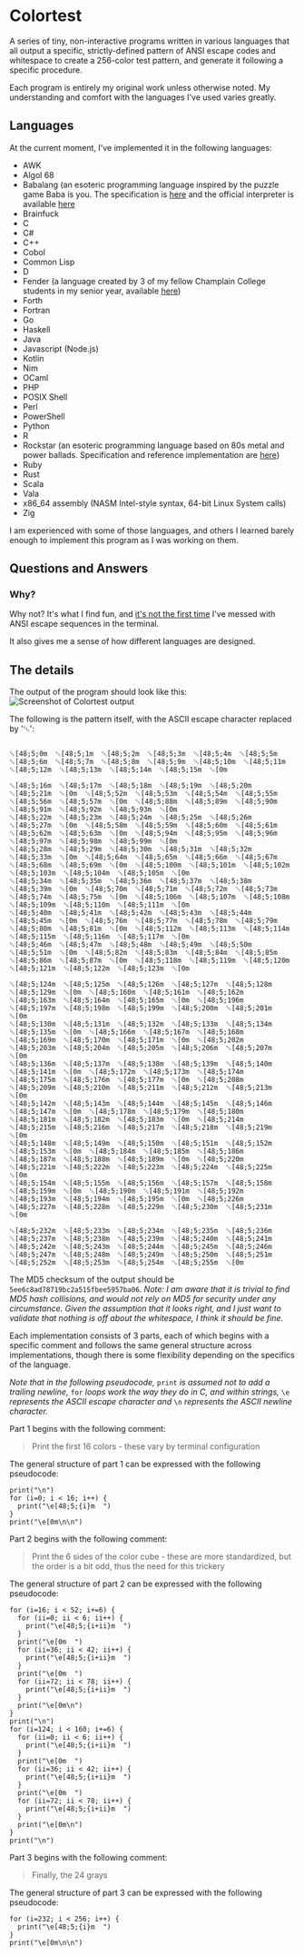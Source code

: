 # Colortest

A series of tiny, non-interactive programs written in various languages that all
output a specific, strictly-defined pattern of ANSI escape codes and
whitespace to create a 256-color test pattern, and generate it following a specific procedure.

Each program is entirely my original work unless otherwise noted. My understanding and comfort with the languages I've used varies greatly.

## Languages

At the current moment, I've implemented it in the following languages:

* AWK
* Algol 68
* Babalang (an esoteric programming language inspired by the puzzle game Baba is you. The specification is [here](https://esolangs.org/wiki/Babalang) and the official interpreter is available [here](https://github.com/RocketRace/babalang)
* Brainfuck
* C
* C#
* C++
* Cobol
* Common Lisp
* D
* Fender (a language created by 3 of my fellow Champlain College students in my senior year, available [here](https://github.com/FenderLang/Fender))
* Forth
* Fortran
* Go
* Haskell
* Java
* Javascript (Node.js)
* Kotlin
* Nim
* OCaml
* PHP
* POSIX Shell
* Perl
* PowerShell
* Python
* R
* Rockstar (an esoteric programming language based on 80s metal and power ballads. Specification and reference implementation are [here](https://github.com/RockstarLang/rockstar))
* Ruby
* Rust
* Scala
* Vala
* x86_64 assembly (NASM Intel-style syntax, 64-bit Linux System calls)
* Zig

I am experienced with some of those languages, and others I learned barely enough to implement this program as I was working on them.

## Questions and Answers

### Why?

Why not? It's what I find fun, and [it's not the first time](https://github.com/eliminmax/eli-bash-colors) I've messed with ANSI escape sequences in the terminal.

It also gives me a sense of how different languages are designed.

## The details

The output of the program should look like this:
![Screenshot of Colortest output](https://github.com/eliminmax/colortest/blob/main/colortest_output.png)

The following is the pattern itself, with the ASCII escape character
replaced by '␛':

```text

␛[48;5;0m  ␛[48;5;1m  ␛[48;5;2m  ␛[48;5;3m  ␛[48;5;4m  ␛[48;5;5m  ␛[48;5;6m  ␛[48;5;7m  ␛[48;5;8m  ␛[48;5;9m  ␛[48;5;10m  ␛[48;5;11m  ␛[48;5;12m  ␛[48;5;13m  ␛[48;5;14m  ␛[48;5;15m  ␛[0m

␛[48;5;16m  ␛[48;5;17m  ␛[48;5;18m  ␛[48;5;19m  ␛[48;5;20m  ␛[48;5;21m  ␛[0m  ␛[48;5;52m  ␛[48;5;53m  ␛[48;5;54m  ␛[48;5;55m  ␛[48;5;56m  ␛[48;5;57m  ␛[0m  ␛[48;5;88m  ␛[48;5;89m  ␛[48;5;90m  ␛[48;5;91m  ␛[48;5;92m  ␛[48;5;93m  ␛[0m
␛[48;5;22m  ␛[48;5;23m  ␛[48;5;24m  ␛[48;5;25m  ␛[48;5;26m  ␛[48;5;27m  ␛[0m  ␛[48;5;58m  ␛[48;5;59m  ␛[48;5;60m  ␛[48;5;61m  ␛[48;5;62m  ␛[48;5;63m  ␛[0m  ␛[48;5;94m  ␛[48;5;95m  ␛[48;5;96m  ␛[48;5;97m  ␛[48;5;98m  ␛[48;5;99m  ␛[0m
␛[48;5;28m  ␛[48;5;29m  ␛[48;5;30m  ␛[48;5;31m  ␛[48;5;32m  ␛[48;5;33m  ␛[0m  ␛[48;5;64m  ␛[48;5;65m  ␛[48;5;66m  ␛[48;5;67m  ␛[48;5;68m  ␛[48;5;69m  ␛[0m  ␛[48;5;100m  ␛[48;5;101m  ␛[48;5;102m  ␛[48;5;103m  ␛[48;5;104m  ␛[48;5;105m  ␛[0m
␛[48;5;34m  ␛[48;5;35m  ␛[48;5;36m  ␛[48;5;37m  ␛[48;5;38m  ␛[48;5;39m  ␛[0m  ␛[48;5;70m  ␛[48;5;71m  ␛[48;5;72m  ␛[48;5;73m  ␛[48;5;74m  ␛[48;5;75m  ␛[0m  ␛[48;5;106m  ␛[48;5;107m  ␛[48;5;108m  ␛[48;5;109m  ␛[48;5;110m  ␛[48;5;111m  ␛[0m
␛[48;5;40m  ␛[48;5;41m  ␛[48;5;42m  ␛[48;5;43m  ␛[48;5;44m  ␛[48;5;45m  ␛[0m  ␛[48;5;76m  ␛[48;5;77m  ␛[48;5;78m  ␛[48;5;79m  ␛[48;5;80m  ␛[48;5;81m  ␛[0m  ␛[48;5;112m  ␛[48;5;113m  ␛[48;5;114m  ␛[48;5;115m  ␛[48;5;116m  ␛[48;5;117m  ␛[0m
␛[48;5;46m  ␛[48;5;47m  ␛[48;5;48m  ␛[48;5;49m  ␛[48;5;50m  ␛[48;5;51m  ␛[0m  ␛[48;5;82m  ␛[48;5;83m  ␛[48;5;84m  ␛[48;5;85m  ␛[48;5;86m  ␛[48;5;87m  ␛[0m  ␛[48;5;118m  ␛[48;5;119m  ␛[48;5;120m  ␛[48;5;121m  ␛[48;5;122m  ␛[48;5;123m  ␛[0m

␛[48;5;124m  ␛[48;5;125m  ␛[48;5;126m  ␛[48;5;127m  ␛[48;5;128m  ␛[48;5;129m  ␛[0m  ␛[48;5;160m  ␛[48;5;161m  ␛[48;5;162m  ␛[48;5;163m  ␛[48;5;164m  ␛[48;5;165m  ␛[0m  ␛[48;5;196m  ␛[48;5;197m  ␛[48;5;198m  ␛[48;5;199m  ␛[48;5;200m  ␛[48;5;201m  ␛[0m
␛[48;5;130m  ␛[48;5;131m  ␛[48;5;132m  ␛[48;5;133m  ␛[48;5;134m  ␛[48;5;135m  ␛[0m  ␛[48;5;166m  ␛[48;5;167m  ␛[48;5;168m  ␛[48;5;169m  ␛[48;5;170m  ␛[48;5;171m  ␛[0m  ␛[48;5;202m  ␛[48;5;203m  ␛[48;5;204m  ␛[48;5;205m  ␛[48;5;206m  ␛[48;5;207m  ␛[0m
␛[48;5;136m  ␛[48;5;137m  ␛[48;5;138m  ␛[48;5;139m  ␛[48;5;140m  ␛[48;5;141m  ␛[0m  ␛[48;5;172m  ␛[48;5;173m  ␛[48;5;174m  ␛[48;5;175m  ␛[48;5;176m  ␛[48;5;177m  ␛[0m  ␛[48;5;208m  ␛[48;5;209m  ␛[48;5;210m  ␛[48;5;211m  ␛[48;5;212m  ␛[48;5;213m  ␛[0m
␛[48;5;142m  ␛[48;5;143m  ␛[48;5;144m  ␛[48;5;145m  ␛[48;5;146m  ␛[48;5;147m  ␛[0m  ␛[48;5;178m  ␛[48;5;179m  ␛[48;5;180m  ␛[48;5;181m  ␛[48;5;182m  ␛[48;5;183m  ␛[0m  ␛[48;5;214m  ␛[48;5;215m  ␛[48;5;216m  ␛[48;5;217m  ␛[48;5;218m  ␛[48;5;219m  ␛[0m
␛[48;5;148m  ␛[48;5;149m  ␛[48;5;150m  ␛[48;5;151m  ␛[48;5;152m  ␛[48;5;153m  ␛[0m  ␛[48;5;184m  ␛[48;5;185m  ␛[48;5;186m  ␛[48;5;187m  ␛[48;5;188m  ␛[48;5;189m  ␛[0m  ␛[48;5;220m  ␛[48;5;221m  ␛[48;5;222m  ␛[48;5;223m  ␛[48;5;224m  ␛[48;5;225m  ␛[0m
␛[48;5;154m  ␛[48;5;155m  ␛[48;5;156m  ␛[48;5;157m  ␛[48;5;158m  ␛[48;5;159m  ␛[0m  ␛[48;5;190m  ␛[48;5;191m  ␛[48;5;192m  ␛[48;5;193m  ␛[48;5;194m  ␛[48;5;195m  ␛[0m  ␛[48;5;226m  ␛[48;5;227m  ␛[48;5;228m  ␛[48;5;229m  ␛[48;5;230m  ␛[48;5;231m  ␛[0m

␛[48;5;232m  ␛[48;5;233m  ␛[48;5;234m  ␛[48;5;235m  ␛[48;5;236m  ␛[48;5;237m  ␛[48;5;238m  ␛[48;5;239m  ␛[48;5;240m  ␛[48;5;241m  ␛[48;5;242m  ␛[48;5;243m  ␛[48;5;244m  ␛[48;5;245m  ␛[48;5;246m  ␛[48;5;247m  ␛[48;5;248m  ␛[48;5;249m  ␛[48;5;250m  ␛[48;5;251m  ␛[48;5;252m  ␛[48;5;253m  ␛[48;5;254m  ␛[48;5;255m  ␛[0m

```

The MD5 checksum of the output should be `5ee6c8ad78719bc2a515fbee5957ba06`. *Note: I am aware that it is trivial to find MD5 hash collisions, and would not rely on MD5 for security under any circumstance. Given the assumption that it looks right, and I just want to validate that nothing is off about the whitespace, I think it should be fine.*

Each implementation consists of 3 parts, each of which begins with a specific comment and follows the same general structure across implementations, though there is some flexibility depending on the specifics of the language.

*Note that in the following pseudocode,* `print` *is assumed not to add a trailing newline,* `for` *loops work the way they do in C, and within strings,* `\e` *represents the ASCII escape character and* `\n` *represents the ASCII newline character.*

Part 1 begins with the following comment:

> Print the first 16 colors - these vary by terminal configuration

The general structure of part 1 can be expressed with the following pseudocode:

```
print("\n")
for (i=0; i < 16; i++) {
  print("\e[48;5;{i}m  ")
}
print("\e[0m\n\n")
```

Part 2 begins with the following comment:

> Print the 6 sides of the color cube - these are more standardized,
> but the order is a bit odd, thus the need for this trickery

The general structure of part 2 can be expressed with the following pseudocode:

```
for (i=16; i < 52; i+=6) {
  for (ii=0; ii < 6; ii++) {
    print("\e[48;5;{i+ii}m  ")
  }
  print("\e[0m  ")
  for (ii=36; ii < 42; ii++) {
    print("\e[48;5;{i+ii}m  ")
  }
  print("\e[0m  ")
  for (ii=72; ii < 78; ii++) {
    print("\e[48;5;{i+ii}m  ")
  }
  print("\e[0m\n")
}
print("\n")
for (i=124; i < 160; i+=6) {
  for (ii=0; ii < 6; ii++) {
    print("\e[48;5;{i+ii}m  ")
  }
  print("\e[0m  ")
  for (ii=36; ii < 42; ii++) {
    print("\e[48;5;{i+ii}m  ")
  }
  print("\e[0m  ")
  for (ii=72; ii < 78; ii++) {
    print("\e[48;5;{i+ii}m  ")
  }
  print("\e[0m\n")
}
print("\n")
```

Part 3 begins with the following comment:

> Finally, the 24 grays

The general structure of part 3 can be expressed with the following pseudocode:

```
for (i=232; i < 256; i++) {
  print("\e[48;5;{i}m  ")
}
print("\e[0m\n\n")
```
